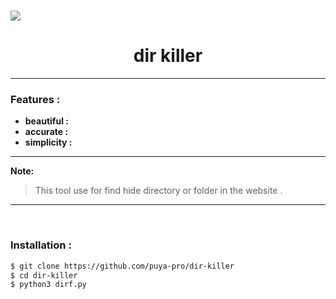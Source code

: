 <h1><a href="https://github.com/puya-pro/dir-killer"><img src="https://i.postimg.cc/hjXDh012/poster.png" > </a></h1>
<h1 align="center">dir killer</h1>

<hr>

### Features :
- **beautiful :**
- **accurate :**
- **simplicity :**

<hr>

**Note:**
>This tool use for find hide directory or folder in the website . 

<!--<br>-->
<!-- <br> -->

<!--### Some picture of this tool:-->
<!--<img width="30%" src="https://github.com/user-attachments/assets/8de6268b-3df2-49d3-bace-78602a3887f1">-->
<!-- <img width="25%" src="https://github.com/user-attachments/assets/f414df86-61da-410e-9d56-26381a08744e"> -->
<!-- <img width="30%" src="https://github.com/user-attachments/assets/bef69cba-3f1c-41fc-b580-3ae2a77e237c"> -->
<!-- <img width="30%" src="https://github.com/user-attachments/assets/064561e9-59f8-4452-8e32-b69843c6f4c7"> -->
<!--<br>-->
<hr>
<br>

### Installation :
```bash
$ git clone https://github.com/puya-pro/dir-killer
$ cd dir-killer
$ python3 dirf.py
```

